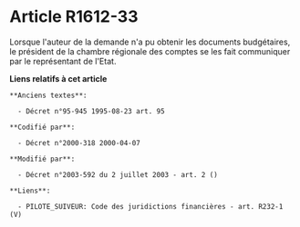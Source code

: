 # Article R1612-33

Lorsque l'auteur de la demande n'a pu obtenir les documents budgétaires, le président de la chambre régionale des comptes se
les fait communiquer par le représentant de l'Etat.

**Liens relatifs à cet article**

	**Anciens textes**:

	  - Décret n°95-945 1995-08-23 art. 95

	**Codifié par**:

	  - Décret n°2000-318 2000-04-07

	**Modifié par**:

	  - Décret n°2003-592 du 2 juillet 2003 - art. 2 ()

	**Liens**:

	  - PILOTE_SUIVEUR: Code des juridictions financières - art. R232-1 (V)
